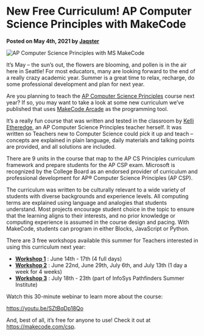 # New Free Curriculum!  AP Computer Science Principles with MakeCode

**Posted on May 4th, 2021 by [Jaqster](https://github.com/jaqster)**

![AP Computer Science Principles with MS MakeCode](/static/blog/csp/apcsp-banner.png)

It’s May – the sun’s out, the flowers are blooming, and pollen is in the air here in Seattle! For most educators, many are looking forward to the end of a really crazy academic year. Summer is a great time to relax, recharge, do some professional development and plan for next year.

Are you planning to teach the [AP Computer Science Principles](https://apcentral.collegeboard.org/courses/ap-computer-science-principles) course next year? If so, you may want to take a look at some new curriculum we’ve published that uses [MakeCode Arcade](https://arcade.makecode.com) as the programming tool.

It’s a really fun course that was written and tested in the classroom by [Kelli Etheredge](https://twitter.com/ketheredge), an AP Computer Science Principles teacher herself.  It was written so Teachers new to Computer Science could pick it up and teach – concepts are explained in plain language, daily materials and talking points are provided, and all solutions are included.

There are 9 units in the course that map to the AP CS Principles curriculum framework and prepare students for the AP CSP exam. Microsoft is recognized by the College Board as an endorsed provider of curriculum and professional development for AP® Computer Science Principles (AP CSP).

The curriculum was written to be culturally relevant to a wide variety of students with diverse backgrounds and experience levels. All computing terms are explained using language and analogies that students understand. Most projects encourage student choice in the topic to ensure that the learning aligns to their interests, and no prior knowledge or computing experience is assumed in the course design and pacing. With MakeCode, students can program in either Blocks, JavaScript or Python.

There are 3 free workshops available this summer for Teachers interested in using this curriculum next year:

* **[Workshop 1](https://microsoftedu.eventbuilder.com/MicrosoftMakeCodeWorkshops)** : June 14th - 17th (4 full days)
* **[Workshop 2](https://microsoftedu.eventbuilder.com/MicrosoftMakeCodeWorkshops)** : June 22nd, June 29th, July 6th, and July 13th (1 day a week for 4 weeks)
* **[Workshop 3](https://www.infosys.org/infosys-foundation-usa/pathfinders/summer/course-catalogue.html#microsoft-makeCode)** : July 18th - 23th (part of InfoSys Pathfinders Summer Institute)

Watch this 30-minute webinar to learn more about the course:

https://youtu.be/SZtBqDp18Qo

And, best of all, it’s free for anyone to use! Check it out at https://makecode.com/csp.